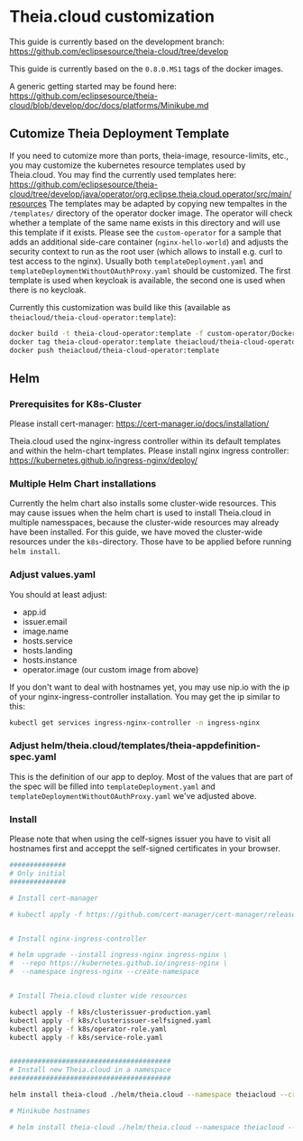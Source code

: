 # Theia.cloud customization

This guide is currently based on the development branch: https://github.com/eclipsesource/theia-cloud/tree/develop

This guide is currently based on the `0.8.0.MS1` tags of the docker images.

A generic getting started may be found here: https://github.com/eclipsesource/theia-cloud/blob/develop/doc/docs/platforms/Minikube.md

## Cutomize Theia Deployment Template

If you need to cutomize more than ports, theia-image, resource-limits, etc., you may customize the kubernetes resource templates used by Theia.cloud.
You may find the currently used templates here: https://github.com/eclipsesource/theia-cloud/tree/develop/java/operator/org.eclipse.theia.cloud.operator/src/main/resources
The templates may be adapted by copying new tempaltes in the `/templates/` directory of the operator docker image. The operator will check whether a template of the same name exists in this directory and will use this template if it exists.
Please see the `custom-operator` for a sample that adds an additional side-care container (`nginx-hello-world`) and adjusts the security context to run as the root user (which allows to install e.g. curl to test access to the nginx).
Usually both `templateDeployment.yaml` and `templateDeploymentWithoutOAuthProxy.yaml` should be customized. The first template is used when keycloak is available, the second one is used when there is no keycloak.

Currently this customization was build like this (available as `theiacloud/theia-cloud-operator:template`):

```bash
docker build -t theia-cloud-operator:template -f custom-operator/Dockerfile .
docker tag theia-cloud-operator:template theiacloud/theia-cloud-operator:template
docker push theiacloud/theia-cloud-operator:template
```

## Helm

### Prerequisites for K8s-Cluster

Please install cert-manager: https://cert-manager.io/docs/installation/

Theia.cloud used the nginx-ingress controller within its default templates and within the helm-chart templates. Please install nginx ingress controller: https://kubernetes.github.io/ingress-nginx/deploy/

### Multiple Helm Chart installations

Currently the helm chart also installs some cluster-wide resources. This may cause issues when the helm chart is used to install Theia.cloud in multiple namesspaces, because the cluster-wide resources may already have been installed.
For this guide, we have moved the cluster-wide resources under the `k8s`-directory. Those have to be applied before running `helm install`.

### Adjust values.yaml

You should at least adjust:

* app.id
* issuer.email
* image.name
* hosts.service
* hosts.landing
* hosts.instance
* operator.image (our custom image from above)

If you don't want to deal with hostnames yet, you may use nip.io with the ip of your nginx-ingress-controller installation. You may get the ip similar to this:

```bash
kubectl get services ingress-nginx-controller -n ingress-nginx
```

### Adjust helm/theia.cloud/templates/theia-appdefinition-spec.yaml

This is the definition of our app to deploy. Most of the values that are part of the spec will be filled into `templateDeployment.yaml` and `templateDeploymentWithoutOAuthProxy.yaml` we've adjusted above.

### Install

Please note that when using the celf-signes issuer you have to visit all hostnames first and acceppt the self-signed certificates in your browser.

```bash
##############
# Only initial
##############

# Install cert-manager

# kubectl apply -f https://github.com/cert-manager/cert-manager/releases/download/v1.8.0/cert-manager.yaml


# Install nginx-ingress-controller

# helm upgrade --install ingress-nginx ingress-nginx \
#  --repo https://kubernetes.github.io/ingress-nginx \
#  --namespace ingress-nginx --create-namespace


# Install Theia.cloud cluster wide resources

kubectl apply -f k8s/clusterissuer-production.yaml
kubectl apply -f k8s/clusterissuer-selfsigned.yaml
kubectl apply -f k8s/operator-role.yaml
kubectl apply -f k8s/service-role.yaml


########################################
# Install new Theia.cloud in a namespace
########################################

helm install theia-cloud ./helm/theia.cloud --namespace theiacloud --create-namespace

# Minikube hostnames

# helm install theia-cloud ./helm/theia.cloud --namespace theiacloud --create-namespace --set hosts.service=service.$(minikube ip).nip.io --set hosts.landing=theia.cloud.$(minikube ip).nip.io --set hosts.instance=ws.$(minikube ip).nip.io

```

